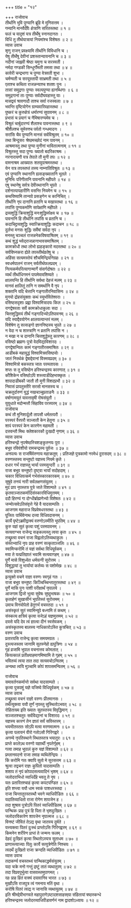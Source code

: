 +++
title = "१२"

+++
राजोवाच  
तीर्थानि भुवि पुण्यानि ब्रूहि मे मुनिसत्तम ।  
गम्यानि मानवैर्देवैः क्षेत्राणि सरितस्तथा ॥ १ ॥  
फलं च यादृशं यत्र तीर्थेषु स्नानदानतः ।  
विधिं तु तीर्थयात्रायां नियमांश्च विशेषतः ॥ २ ॥  
व्यास उवाच  
शृणु राजन् प्रवक्ष्यामि तीर्थानि विविधानि च ।  
येषु तीर्थेषु देवीनां प्रशस्तान्यायनानि च ॥ ३ ॥  
नदीनां जाह्नवी श्रेष्ठा यमुना च सरस्वती ।  
नर्मदा गण्डकी सिन्धुर्गोमती तमसा तथा ॥ ४ ॥  
कावेरी चन्द्रभागा च पुण्या वेत्रवती शुभा ।  
चर्मण्वती च सरयूस्तापी साभ्रमती तथा ॥ ५ ॥  
एताश्च कथिता राजन्नन्याश्च शतशः पुनः ।  
तासां समुद्रगाः पुण्याः स्वल्पपुण्या ह्यनब्धिगाः ॥ ६ ॥  
समुद्रगानां ताः पुण्याः सर्वदौघवहास्तु याः ।  
मासद्वयं श्रावणादौ ताश्च सर्वा रजस्वलाः ॥ ७ ॥  
भवन्ति वृष्टियोगेन ग्राम्यवारिवहास्तथा ।  
पुष्करं च कुरुक्षेत्रं धर्मारण्यं सुपावनम् ॥ ८ ॥  
प्रभासं च प्रयागं च नैमिषारण्यमेव च ।  
विश्रुतं चार्बुदारण्यं शैलाश्च पावनास्तथा ॥ ९ ॥  
श्रीशैलश्च सुमेरुश्च पर्वतो गन्धमादनः ।  
सरांसि चैव पुण्यानि मानसं सर्वविश्रुतम् ॥ १० ॥  
तथा बिन्दुसरः श्रेष्ठमच्छोदं नाम पावनम् ।  
आश्रमास्तु तथा पुण्या मुनीनां भावितात्मनाम् ॥ ११ ॥  
विश्रुतस्तु सदा पुण्यः ख्यातो बदरिकाश्रमः ।  
नरनारायणौ यत्र तेपाते तौ मुनी तपः ॥ १२ ॥  
वामनाश्रम आख्यातः शतयूपाश्रमस्तथा ।  
येन यत्र तपस्तप्तं तस्य नाम्नातिविश्रुतः ॥ १३ ॥  
एवं पुण्यानि स्थानानि ह्यसङ्ख्यातानि भूतले ।  
मुनिभिः परिगीतानि पावनानि महीपते ॥ १४ ॥  
एषु स्थानेषु सर्वत्र देवीस्थानानि भूपते ।  
दर्शनात्पापहारीणि वसन्ति नियमेन च ॥ १५ ॥  
कथयिष्यामि तान्यग्रे प्रसङ्गेन च कानिचित् ।  
तीर्थानि नृप दानानि व्रतानि च मखास्तथा ॥ १६ ॥  
तपांसि पुण्यकर्माणि सापेक्षाणि महीपते ।  
द्रव्यशुद्धिं क्रियाशुद्धिं मनःशुद्धिमपेक्ष्य च ॥ १७ ॥  
पावनानि हि तीर्थानि तपांसि च व्रतानि च ।  
कदाचिद्द्रव्यशुद्धिः स्यात्क्रियाशुद्धिः कदाचन ॥ १८ ॥  
दुर्लभा मनसः शुद्धिः सर्वेषां सर्वदा नृप ।  
मनस्तु चञ्चलं राजन्ननेकविषयाश्रितम् ॥ १९ ॥  
कथं शुद्धं भवेद्‌राजन्नानाभावसमाश्रितम् ।  
कामक्रोधौ तथा लोभो ह्यहङ्कारो मदस्तथा ॥ २० ॥  
सर्वविघ्नकरा ह्येते तपस्तीर्थव्रतेषु च ।  
अहिंसा सत्यमस्तेयं शौचमिन्द्रियनिग्रहः ॥ २१ ॥  
स्वधर्मपालनं राजन् सर्वतीर्थफलप्रदम् ।  
नित्यकर्मपरित्यागान्मार्गे संसर्गदोषतः ॥ २२ ॥  
व्यर्थं तीर्थाधिगमनं पापमेवावशिष्यते ।  
क्षालयन्ति हि तीर्थानि सर्वथा देहजं मलम् ॥ २३ ॥  
मानसं क्षालितुं तानि न समर्थानि वै नृप ।  
शक्तानि यदि चेत्तानि गङ्गातीरनिवासिनः ॥ २४ ॥  
मुनयो द्रोहसंयुक्ताः कथं स्युर्भावितेश्वराः ।  
वसिष्ठसदृशाः प्रह्वा विश्वामित्रादयः किल ॥ २५ ॥  
रागद्वेषरताः सर्वे कामक्रोधाकुलाः सदा ।  
चित्तशुद्धिमयं तीर्थं गङ्गादिभ्योऽतिपावनम् ॥ २६ ॥  
यदि स्याद्दैवयोगेन क्षालयत्यान्तरं मलम् ।  
विशेषेण तु सत्सङ्गो ज्ञाननिष्ठस्य भूपते ॥ २७ ॥  
न वेदा न च शास्त्राणि न व्रतानि तपांसि न ।  
न मखा न च दानानि चित्तशुद्धेस्तु कारणम् ॥ २८ ॥  
वसिष्ठो ब्रह्मणः पुत्रो वेदविद्याविशारदः ।  
रागद्वेषान्वितः कामं गङ्गातीरसमाश्रितः ॥ २९ ॥  
आडीबकं महायुद्धं विश्वामित्रवसिष्ठयोः ।  
जातं निरर्थकं द्वेषाद्देवानां विस्मयप्रदम् ॥ ३० ॥  
विश्वामित्रो बकस्तत्र जातः परमतापसः ।  
शप्तः स तु वसिष्ठेन हरिश्चन्द्रस्य कारणात् ॥ ३१ ॥  
कौशिकेन वसिष्ठोऽपि शस्त्वाडीदेहभाक्कृतः ।  
शापादाडीबकौ जातौ तौ मुनी विशदप्रभौ ॥ ३२ ॥  
निवासं प्रापतुस्तीरे सरसो मानसस्य च ।  
चक्रतुर्दारुणं युद्धं नखचञ्चुप्रताडनैः ॥ ३३ ॥  
वर्षाणामयुतं यावत्तावृषी रोषसंयुतौ ।  
युयुधाते मदोन्मत्तौ सिंहाविव परस्परम् ॥ ३४ ॥  
राजोवाच  
कथं तौ मुनिशार्दूलौ तापसौ धर्मतत्परौ ।  
परस्परं वैरपरौ सञ्जातौ केन हेतुना ॥ ३५ ॥  
शापं परस्परं केन कारणेन महामती ।  
दत्तवन्तौ मिथः क्लेशकारकौ दुःखदौ नृणाम् ॥ ३६ ॥  
व्यास उवाच  
हरिश्चन्द्रो नृपश्रेष्ठस्त्रिशङ्कुतनयः पुरा ।  
बभूव रविवंशीयो रामचन्द्रस्य पूर्वजः ॥ ३७ ॥  
अनपत्यः स राजर्षिर्वरुणाय महाक्रतुम् ।
प्रतिजज्ञे पुत्रकामो नरमेधं दुरासदम् ॥ ३८ ॥  
वरुणस्तस्य सन्तुष्टो यज्ञस्य नियमे कृते ।  
दधार गर्भं राज्ञस्तु भार्या परमसुन्दरी ॥ ३९ ॥  
राजा बभूव सन्तुष्टो दृष्ट्वा भार्यां सदोहदाम् ।  
चकार विधिवत्कर्म गर्भसंस्कारकारकम् ॥ ४० ॥  
सुषुवे तनयं नारी सर्वलक्षणसंयुतम् ।  
मुदं प्राप नृपस्तत्र पुत्रे जाते विशाम्पते ॥ ४१ ॥  
कृतवाञ्जातकर्मादिसंस्कारविधिमुत्तमम् ।  
ददौ हिरण्यं गा दोग्धीर्ब्राह्मणेभ्यो विशेषतः ॥ ४२ ॥  
जन्मोत्सवेऽतिसंवृत्ते गेहे वै यादसाम्पतिः ।  
आजगाम महाराज विप्रवेषधरस्तथा ॥ ४३ ॥  
पूजितः पार्थिवेनाथ दत्त्वा विधिवदासनम् ।  
कार्ये पृष्टेऽब्रवीद्वाक्यं वरुणोऽस्मीति भूपतिम् ॥ ४४ ॥  
कुरु यज्ञं सुतं कृत्वा पशुं परमपावनम् ।  
सत्यवाग्भव राजेन्द्र सङ्कल्पस्तु त्वया कृतः ॥ ४५ ॥  
तच्छ्रुत्वा वचनं राजा विह्वलोऽतिव्यथाकुलः ।  
संस्तभ्याधिं नृपः प्राह वरुणं सत्कृताञ्जलिः ॥ ४६ ॥  
स्वामिन्करोमि तं यज्ञं सर्वथा विधिपूर्वकम् ।  
मया ते यत्प्रतिज्ञातं भवामि सत्यवागहम् ॥ ४७ ॥  
पूर्णे मासे विशुध्येत धर्मपत्नी सुरोत्तम ।  
विशुद्धायां तु भार्यायां कर्तव्यः स पशोर्मखः ॥ ४८ ॥  
व्यास उवाच  
इत्युक्ते वचने राज्ञा वरुणः स्वगृहं गतः ।  
राजा बभूव सन्तुष्टः किञ्चिच्चिन्तातुरस्तथा ॥ ४९ ॥  
पूर्णे मासि पुनः पाशी परीक्षार्थं नृपालये ।  
आजगाम द्विजो भूत्वा सुवेषः सुष्ठुभाषकः ॥ ५० ॥  
कृतार्हणं सुखासीनं भूपतिस्तं सुरोत्तमम् ।  
उवाच विनयोपेतो हेतुगर्भं वचस्तदा ॥ ५१ ॥  
असंस्कृतं सुतं स्वामिन्यूपे बध्नामि तं कथम् ।  
संस्कत्य क्षत्रियं कृत्वा यजेऽहं यज्ञमुत्तमम् ॥ ५२ ॥  
दयसे यदि देव त्वं ज्ञात्वा दीनं स्वसेवकम् ।  
असंस्कृतस्य बालस्य नाधिकारोऽस्ति कुत्रचित् ॥ ५३ ॥  
वरुण उवाच  
प्रतारयसि राजेन्द्र कृत्वा समयमग्रतः ।  
दुस्त्यजस्तव जानामि सुतस्नेहो ह्यपुत्रिणः ॥ ५४ ॥  
गृहं व्रजामि भूपाल वचनात्तव कोमलात् ।  
कियत्कालं प्रतीक्ष्याहमागमिष्यामि ते गृहम् ॥ ५५ ॥  
भवितव्यं त्वया तात तदा सत्यवचोऽन्वितम् ।  
अन्यथा त्वयि मुञ्चामि कोपं शापसमन्वितम् ॥ ५६ ॥  
  
राजोवाच  
समावर्तनकर्मान्ते सर्वथा यादसाम्पते ।  
कृत्वा पुत्रपशुं यज्ञे यजिष्ये विधिपूर्वकम् ॥ ५७ ॥  
व्यास उवाच  
तच्छ्रुत्वा वचनं राज्ञो वरुणः प्रीतमानसः ।  
तथेत्युक्त्वा ययौ तूर्णं नृपस्तु सुस्थितोऽभवत् ॥ ५८ ॥  
रोहिताख्य इति ख्यातः सुतस्तस्य विवृद्धिमान् ।  
सञ्जातश्चतुरः सर्वविद्यानां च विशारदः ॥ ५९ ॥  
यज्ञस्य कारणं तेन ज्ञातं सर्वं सविस्तरम् ।  
भयभीतस्ततः सोऽपि मत्वा मरणमात्मनः ॥ ६० ॥  
कृत्वा पलायनं वीरो गतोऽसौ गिरिगह्वरे ।  
अगम्ये नृपतिस्थाने स्थितस्तत्र भयातुरः ॥ ६१ ॥  
प्राप्ते कालेऽथ वरुणो यज्ञार्थी नृपतेर्गृहम् ।  
गत्वा तमाह भूपालं कुरु यज्ञं विशाम्पते ॥ ६२ ॥  
प्रम्लानवदनो राजा तमाह व्यथितेन्द्रियः ।  
किं करोमि गतः क्वापि सुतो मे सुरसत्तम ॥ ६३ ॥  
श्रुत्वा तद्वचनं राज्ञः कुपितो यादसाम्पतिः ।  
शशाप तं नृपं कोपादसत्यवादिनं भृशम् ॥ ६४ ॥  
जलोदराभिधो व्याधिर्देहे भवतु ते नृप ।  
यतः प्रतारितश्चाहं कृत्वा कपटपण्डित ॥ ६५ ॥  
इति शप्त्वा ययौ धाम स्वकं पाशधरस्तदा ।  
राजा चिन्तातुरस्तस्थौ भवने व्याधिपीडितः ॥ ६६ ॥  
यदातिव्याधितो राजा रोगेण शापजेन ह ।  
तदा शुश्राव पुत्रोऽपि पितरं व्याधिपीडितम् ॥ ६७ ॥  
पान्थिकः प्राह पुत्रं हि पिता ते भृशदुःखितः ।  
जलोदरविकारेण शापजेन नृपात्मज ॥ ६८ ॥  
विनष्टं जीवितं तेऽद्य वृथा जातस्य दुर्मते ।  
यत्त्यक्त्वा पितरं दुःस्थं प्राप्तोऽसि गिरिगह्वरम् ॥ ६९ ॥  
किमनेन शरीरेण प्राप्तं ते जन्मनः फलम् ।  
देहदं दुःखितं कृत्वा स्थितोऽस्यत्र सुताधम ॥ ७० ॥  
प्राणास्त्याज्याः पितुः कार्ये सत्पुत्रेणेति निश्चयः ।  
त्वदर्थे दुःखितो राजा क्रन्दति व्याधिपीडितः ॥ ७१ ॥  
व्यास उवाच  
तदाकर्ण्य वचस्तथ्यं पान्थिकाद्धर्मसंयुतम् ।  
यदा चक्रे मनो गन्तुं द्रष्टुं तातं व्यथातुरम् ॥ ७२ ॥  
तदा विप्रवपुर्भूत्वा वासवस्तमुपागमत् ।  
रहः प्राह हितं वाक्यं दयावानिव भारत ॥ ७३ ॥  
मूर्खोऽसि राजपुत्र त्वं गमनाय मतिं वृथा ।  
करोषि पितरं त्वद्य न जानासि व्यथायुतम् ॥ ७४ ॥  
इति श्रीमद्देवीभागवते महापुराणेऽष्टादशसाहस्र्या संहितायां षष्ठस्कन्धे  
हरिश्चन्द्रस्य जलोदरव्याधिपीडावर्णनं नाम द्वादशोऽध्यायः ॥ १२ ॥
